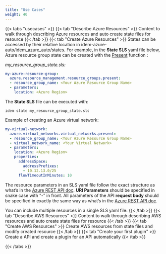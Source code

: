 ```yaml
---
title: "Use Cases"
weight: 40
---
```


{{< tabs "usecases" >}}
{{< tab "Describe Azure Resources" >}}
Content to walk through describing Azure resources and auto create state files for resource
{{< /tab >}}
{{< tab "Create Azure Resources" >}}
States can be accessed by their relative location in idem-azure-auto/idem_azure_auto/states.
For example, in the <b>State SLS</b> yaml file below, Azure resource group state can be created with the [Present](/Getting-Started/Basic-Commands/) function :

<i>my_resource_group_state.sls:</i>

```yaml
my-azure-resource-group:
  azure.resource_management.resource_groups.present:
  - resource_group_name: <Your Azure Resource Group Name>
  - parameters:
    location: <Azure Region>
```
The <b>State SLS</b> file can be executed with:

```shell
idem state my_resource_group_state.sls
```

Example of creating an Azure virtual network:
```yaml
my-virtual-network:
  azure.virtual_networks.virtual_networks.present:
  - resource_group_name: <Your Azure Resource Group Name>
  - virtual_network_name: <Your Virtual Network>
  - parameters:
    location: <Azure Region>
    properties:
      addressSpace:
        addressPrefixes:
        - 10.12.13.0/25
      flowTimeoutInMinutes: 10
```
The resource parameters in an SLS yaml file follow the exact structure as what’s in the [Azure REST API doc](https://docs.microsoft.com/en-us/rest/api/azure/).
<b>URI Parameters</b> should be specified in snake case with “-” in front. All parameters of the API <b>request body</b> should be specified in exactly the same way as what’s in the [Azure REST API doc](https://docs.microsoft.com/en-us/rest/api/azure/).

 You can include multiple resources in a single SLS yaml file.
 {{< /tab >}}
 {{< tab "Describe AWS Resources" >}}
 Content to walk through describing AWS resources and auto create state files for resource
 {{< /tab >}}
 {{< tab "Create AWS Resources" >}}
 Create AWS resources from state files and modify created resource
 {{< /tab >}}
 {{< tab "Create your first plugin" >}}
 Create a API and create a plugin for an API automatically
 {{< /tab >}}

 {{< /tabs >}}

